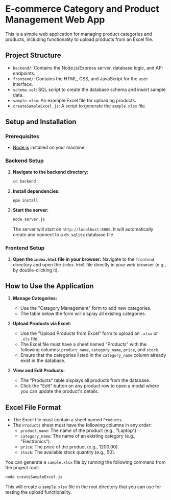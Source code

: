 # E-commerce Category and Product Management Web App

This is a simple web application for managing product categories and products, including functionality to upload products from an Excel file.

## Project Structure

- `backend/`: Contains the Node.js/Express server, database logic, and API endpoints.
- `frontend/`: Contains the HTML, CSS, and JavaScript for the user interface.
- `schema.sql`: SQL script to create the database schema and insert sample data.
- `sample.xlsx`: An example Excel file for uploading products.
- `createSampleExcel.js`: A script to generate the `sample.xlsx` file.

## Setup and Installation

### Prerequisites

- [Node.js](https://nodejs.org/) installed on your machine.

### Backend Setup

1.  **Navigate to the backend directory:**
    ```bash
    cd backend
    ```

2.  **Install dependencies:**
    ```bash
    npm install
    ```

3.  **Start the server:**
    ```bash
    node server.js
    ```
    The server will start on `http://localhost:8000`. It will automatically create and connect to a `db.sqlite` database file.

### Frontend Setup

1.  **Open the `index.html` file in your browser:**
    Navigate to the `frontend` directory and open the `index.html` file directly in your web browser (e.g., by double-clicking it).

## How to Use the Application

1.  **Manage Categories:**
    - Use the "Category Management" form to add new categories.
    - The table below the form will display all existing categories.

2.  **Upload Products via Excel:**
    - Use the "Upload Products from Excel" form to upload an `.xlsx` or `.xls` file.
    - The Excel file must have a sheet named "Products" with the following columns: `product_name`, `category_name`, `price`, and `stock`.
    - Ensure that the categories listed in the `category_name` column already exist in the database.

3.  **View and Edit Products:**
    - The "Products" table displays all products from the database.
    - Click the "Edit" button on any product row to open a modal where you can update the product's details.

## Excel File Format

- The Excel file must contain a sheet named `Products`.
- The `Products` sheet must have the following columns in any order:
    - `product_name`: The name of the product (e.g., "Laptop").
    - `category_name`: The name of an existing category (e.g., "Electronics").
    - `price`: The price of the product (e.g., 1200.00).
    - `stock`: The available stock quantity (e.g., 50).

You can generate a `sample.xlsx` file by running the following command from the project root:

```bash
node createSampleExcel.js
```

This will create a `sample.xlsx` file in the root directory that you can use for testing the upload functionality. 